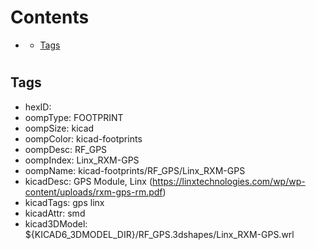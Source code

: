 



Contents
========

* [](#)
	* [Tags](#tags)

# 

## Tags

- hexID: 
- oompType: FOOTPRINT
- oompSize: kicad
- oompColor: kicad-footprints
- oompDesc: RF_GPS
- oompIndex: Linx_RXM-GPS
- oompName: kicad-footprints/RF_GPS/Linx_RXM-GPS
- kicadDesc: GPS Module, Linx (https://linxtechnologies.com/wp/wp-content/uploads/rxm-gps-rm.pdf)
- kicadTags: gps linx
- kicadAttr: smd
- kicad3DModel: ${KICAD6_3DMODEL_DIR}/RF_GPS.3dshapes/Linx_RXM-GPS.wrl
